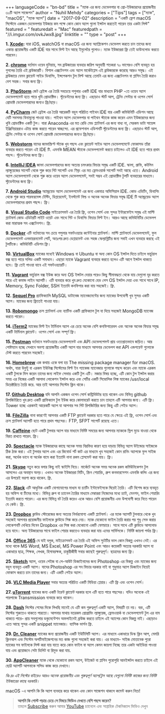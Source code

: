 +++
languageCode = "bn-bd"
title = "ম্যাক এর জন্য ডেভেলপার বা প্রো-ইউজারদের প্রয়োজনীয় ৩০টি অ্যাপ সাজেশন"
author = "Nuhil Mehdy"
categories = ["Tips"]
tags = ["ম্যাক", "macOS", "ম্যাক অ্যাপ"]
date = "2017-09-02"
description = "একটি ফ্রেশ macOS সিস্টেমে একজন ডেভেলপার ইউজার কম পক্ষে কোন কোন অ্যাপ গুলো ইন্সটল করতেই পারেন তার একটা লিস্ট"
featured = "
featuredalt = "Mac"
featuredpath = "//i.imgur.com/ovkJwx8.jpg"
linktitle = ""
type = "post"
+++

**1. [Xcode](https://developer.apple.com/xcode/):** যারা iOS, watchOS বা macOS এর জন্য অ্যাপ্লিকেশন ডেভেলপ করতে চান তাদের জন্য একান্ত প্রয়োজনীয় একটি IDE যার সাথে বিল্ট ইন আছে ইমুলেটর গুলোও। ম্যাক ইউজাররা ফ্রি তেই ডাউনলোড করতে পারবেন।  

**2. [chrome](https://www.google.com/chrome/)** বর্তমান ওয়েব দুনিয়ায়, সব ব্রাউজারের ব্যবহার জরিপ অনুযায়ী শতকরা ৭০ ভাগেরও বেশি ব্যবহৃত হয় গুগলের তৈরি এই ব্রাউজারটি। বিশাল এক্সটেনশন এবং অ্যাপ মার্কেটপ্লেস এই ব্রাউজারকে করেছে আরও সমৃদ্ধ। এই ব্রাউজারে যেমন ক্লায়েন্ট সাইড ডিবাগিং, ইন্সপেকশন টুল বিল্ট আছে তেমনি এর জন্য এক্সটেনশন বা প্লাগিন তৈরি করাও বেশ সহজ। সবার জন্য ফ্রি।

**3. [PhpStorm](https://www.jetbrains.com/phpstorm/download/#section=mac)** জেট ব্রেইন্স এর তৈরি সবচেয়ে পপুলার একটি IDE যার মাধ্যমে PHP -তে ওয়েব অ্যাপ ডেভেলপমেন্ট হতে পারে খুবি প্রোডাক্টিভ। স্টুডেন্টদের জন্য ফ্রি। এছাড়াও স্টার্ট আপ, ট্রেনিং সেন্টার বা ওপেন সোর্স প্রোডাক্ট ডেভেলপারদের জন্যও ফ্রি/ছাড়।

**4. [PyCharm](https://www.jetbrains.com/pycharm/download/#section=mac)** জেট ব্রেইন্স এর তৈরি আরেকটি বহুল পরিচিত পাইথন IDE যার একটি কমিউনিটি এডিশন আছে যেটি সবসময় বিনামূল্যে পাওয়া যায়। পাইথন অ্যাপ ডেভেলপার বা পাইথন স্ট্যাকে কাজ করেন এমন ইউজারদের জন্য খুবি প্রোডাক্টিভ একটি টুল। যারা Anaconda এর মত রেডি মেড প্ল্যাটফর্ম এর জন্য বাধ্য না, সেরকম ডাটা সায়েন্স ইঞ্জিনিয়াররাও এটায় কাজ করতে পারেন স্বাচ্ছন্দ্যে. এর প্রফেশনাল এডিশনটি স্টুডেন্টদের জন্য ফ্রি। এছাড়াও স্টার্ট আপ, ট্রেনিং সেন্টার বা ওপেন সোর্স প্রোডাক্ট ডেভেলপারদের জন্যও ফ্রি/ছাড়।

**5. [Webstorm](https://www.jetbrains.com/webstorm/download/#section=mac)** যাদের জাভাস্ক্রিপ্ট স্ট্যাক খুব পছন্দ এবং ক্লায়েন্ট সাইড অ্যাপ ডেভেলপমেন্টে ফোকাসড তাঁরা ব্যবহার করতে পারেন এই IDE টি. এমনকি MEAN স্ট্যাকে ডেভেলপমেন্ট করতে চাইলেও এই IDE হতে পারে প্রথম পছন্দ। স্টুডেন্টদের জন্য ফ্রি।

**6. [IntelliJ IDEA](https://www.jetbrains.com/idea/download/#section=mac)** জাভা ডেভেলপারদের জন্য অত্যন্ত চমৎকার ফিচার সমৃদ্ধ একটি IDE. স্কালা, গ্রুভি, কটলিন ল্যাঙ্গুয়েজের সাপোর্ট থেকে শুরু করে গিট সাপোর্ট এবং স্প্রিং এর মত ফ্রেমওয়ার্ক সাপোর্ট সবই আছে এতে। Android অ্যাপ ডেভেলপমেন্ট থেকে শুরু করে ওয়েব অ্যাপ ডেভেলপমেন্ট, সবই সম্ভব এই প্রোডাক্টিভ টুলটি ব্যবহারের মাধ্যমে। স্টুডেন্টদের জন্য ফ্রি।

**7. [Android Studio](https://developer.android.com/studio/index.html)** অ্যান্ড্রয়েড অ্যাপ ডেভেলপমেন্ট এর জন্য একমাত্র অফিসিয়াল IDE. কোড এডিটিং, ডিবাগিং থেকে শুরু করে পারফরমেন্স টেস্টিং, ডিপ্লয়েমেন্ট, ইনস্ট্যান্ট বিল্ড ও অনেক অনেক ফিচার সমৃদ্ধ IDE টি অ্যান্ড্রয়েড অ্যাপ ডেভেলপারদের প্রথম পছন্দ। ফ্রি।

**8. [Visual Studio Code](https://code.visualstudio.com/download)** মাইক্রোসফট এর তৈরি ফ্রি, ওপেন সোর্স এবং সুন্দর ইন্টারফেইস সমৃদ্ধ এই মাল্টি প্ল্যাটফর্ম কোড এডিটরটি লাইট ওয়েট এবং সাথে গিট ও ডিবাগিং ফিচার বিল্ট ইন। আরও আছে কমিউনিটির ডেভেলপ করা মারাত্মক সব এক্সটেনশন। ফ্রি.

**9. [Docker](https://store.docker.com/editions/community/docker-ce-desktop-mac?tab=description)** এটি বর্তমানের সব চেয়ে পপুলার সফটওয়্যার কন্টেইনার প্ল্যাটফর্ম। মাল্টি প্ল্যাটফর্মে ডেভেলপমেন্ট, ফুল ডেভেলপমেন্ট এনভায়রনমেন্ট পোর্ট, অতঃপর দ্রুত ডেপ্লয়মেন্ট এবং সহজ স্কেল্যাব্লিটির জন্য সবাই এখন ব্যবহার করছে এই টুলটিকে। কমিউনিটি এডিশন ফ্রি।

**10. [VirtualBox](https://www.virtualbox.org/wiki/Downloads)** ম্যাকের মধ্যেই Windows বা Ubuntu বা অন্য কোন OS ইন্সটল দিতে চাইলে ভার্চুয়াল বক্স হতে পারে সলিড একটি সমাধান। এছাড়া ম্যাকে Vagrant ব্যবহার করতে হলেও এটি আগে ইন্সটল থাকতে হবে। ফ্রি তেই পাওয়া যাবে এই সফটওয়্যারটি।

**11. [Vagrant](https://www.vagrantup.com/downloads.html)** ভার্চুয়াল বক্স ইউজ করে অন্য OS ইন্সটল দেয়ার পরেও কিছু সীমাবদ্ধতা থেকে যায় যেগুলো দূর করতে পারে এই কমান্ড লাইন অ্যাপটি। এটি ব্যবহার করে খুব দ্রুত যেকোনো হেড লেস OS ইন্সটল দেয়া এবং সাথে সাথে IP, Memory, Sync Folder, SSH ইত্যাদি কনফিগার করা যায় সহজেই। ফ্রি.

**12. [Sequel Pro](https://sequelpro.com/download)** গ্র্যাফিক্যালি MySQL ডাটাবেজ ম্যানেজমেন্টের জন্য ম্যাকের উপযোগী খুব সুন্দর একটি অ্যাপ। ম্যাকের জন্য ফ্রিতেই পাওয়া যায়।

**13. [Robomongo](https://robomongo.org/download)** ক্রস প্ল্যাটফর্ম এবং ন্যাটিভ একটি গ্রাফিক্যাল টুল যা দিয়ে সহজেই MongoDB ম্যানেজ করতে পারেন।

**14. [iTerm2](https://www.iterm2.com/downloads.html)** ম্যাকের বিল্ট ইন টার্মিনাল অ্যাপ এর চেয়ে অনেক বেশি কনফিগারেবল এবং অনেক অনেক ফিচার সমৃদ্ধ একটি টার্মিনাল ক্লায়েন্ট। ওপেন সোর্স এবং সম্পূর্ণ ফ্রি।

**15. [Postman](https://www.getpostman.com/)** বর্তমানে সফটওয়্যার ডেভেলপমেন্ট এবং API ডেভেলপেমণ্ট প্রায় ওতপ্রোতভাবে জড়িত। আর পোষ্টম্যান হচ্ছে সেখানে অবশ্য প্রয়োজনীয় একটি অ্যাপ যার মাধ্যমে আপনার ডেভেলপ করা API এন্ডপয়েন্ট গুলোকে টেস্ট করতে পারবেন সহজেই।

**16. [Homebrew](https://brew.sh/)** এক কথায় একে বলা হয় The missing package manager for macOS. অর্থাৎ, যারা উবুন্টু বা এরকম ইউনিক্স সিস্টেমের বিল্ট ইন প্যাকেজ ম্যানেজার গুলোকে পছন্দ করেন এবং ম্যাকে এরকম একটি টুলকে মিস করেন তাদের জন্য লাইফ সেভার একটি টুল এটি। মজার বিষয় হচ্ছে, এটি কোন টুল ইন্সটল করার সময় এর নিজের একটি আলাদা লোকেশন ইন্সটল করে এবং সেটির একটি সিম্বোলিক লিঙ্ক ম্যাকের /usr/local ডিরেক্টরিতে তৈরি করে. আর তাই আপনার সিস্টেম ক্লিন থাকে।

**17. [Github Desktop](https://desktop.github.com/)** যদি আপনি একজন ওপেন সোর্স কন্ট্রিবিউটর হয়ে থাকেন এবং বিভিন্ন github রিপজিটরিতে খুব দ্রুত একটি গ্রাফিক্যাল টুল ইউজ করে কোলাবরেট করতে চান তাহলে এটি আপনার জন্য। এটি ফ্রি। Tower হচ্ছে এরকমই আরেকটি অ্যাপ যা আপনার সব গিট রিপজিটরির জন্য কিন্তু এটি পেইড অ্যাপ।

**18. [FileZilla](https://filezilla-project.org/download.php?platform=osx)** নানা কারণেই আপনার একটি FTP ক্লায়েন্ট দরকার হতে পারে যে ক্ষেত্রে এই ফ্রি, ওপেন সোর্স এবং ক্রস প্ল্যাটফর্ম অ্যাপটি হতে পারে প্রথম পছন্দের। FTP, SFPT সাপোর্ট রয়েছে এতে।

**19. [Caffeine](http://lightheadsw.com/caffeine/)** ছোট একটি টুলবার অ্যাপ যার মাধ্যমে নির্দিষ্ট সময়ের জন্য আপনার ম্যাককে স্লিপ মুডে যাওয়া থেকে বিরত রাখতে পারেন. ফ্রি।

**20. [Spectacle](https://www.spectacleapp.com/)** ম্যাক ইউজারদের কাছে অনেক সময় বিরক্তির কারণ হয়ে দাড়ায় বিভিন্ন অ্যাপ উইন্ডোর সাইজকে ঠিক ঠাক করা। এই টুলবার অ্যাপ এবং এর কিবোর্ড শর্ট কাট এর মাধ্যমে খুব সহজেই কোন রানিং অ্যাপকে ফুল সাইজ করা, অর্ধেক ডানে বা অর্ধেক বামে করা ইত্যাদি নানা রকম প্লেসমেন্ট করা যায়। ফ্রি।

**21. [Skype](https://www.skype.com/en/get-skype/)** নতুন করে বলার কিছু নাই স্কাইপি নিয়ে। মার্কেটে অনেক সময় অনেক রকম কমিউনিকেশন টুল আসলেও এর অবস্থান অনড়। এখনও অনেক ইউজাররা মিটিং, স্ক্রিন শেয়ারিং, গ্রুপ কনভারসেশন এমনকি কলিং এর জন্য এর উপরেই ভরশা করে থাকেন. ফ্রি.

**22. [Slack](https://itunes.apple.com/us/app/slack/id803453959?mt=12)** এটি আধুনিক একটি যোগাযোগের মাধ্যম যা চ্যাটিং ইন্টাফেইসকে ঘিরেই তৈরি। এটি বিশেষ করে ব্যবহৃত হয় অফিস বা টিমের মধ্যে। বিভিন্ন গ্রুপ বা চ্যানেল তৈরির মাধ্যমে মেম্বাররা নিজেদের মধ্যে চ্যাট, মেনশন, ফাইল শেয়ারিং ইত্যাদি করতে পারেন। এর জন্য বিভিন্ন বট তৈরি করেও একে আরও বেশি প্রয়োজনীয় এবং উপযোগী করে নিতে পারেন যে কেউ। ফ্রি.

**23. [Dropbox](https://www.dropbox.com/downloading)** ক্লাউড স্টোরেজের জন্য অত্যন্ত নির্ভরযোগ্য একটি প্ল্যাটফর্ম। এর ম্যাক অ্যাপটি টুলবারে থেকে খুব সহজেই আপনার প্রয়োজনীয় ফাইলকে ক্লাউডে সিঙ্ক করে নেয়। ম্যাক যেকোনো ফাইল তৈরি করার পর শুধু সেভ করার লোকেশনটি দেখিয়ে দিবেন Dropbox এর সিঙ্ক করা যেকোনো একটি ফোল্ডারে। সাথে সাথে এটি ক্লাউডে আপলোড হয়ে যাবে। অন্য ইউজারদের সাথে ফাইল শেয়ার করতেও ব্যবহার করা যায় এদের সার্ভিসকে। নির্দিষ্ট জায়গা পর্যন্ত ফ্রি।

**24. [Office 365](https://www.microsoft.com/en-us/store/b/office)** যে যাই বলুক, মাইক্রোসফট এর তৈরি এই অফিস স্যুটটির ভাল কোন বিকল্প এখনও নেই। এর মধ্যে থাকে MS Word, MS Excel, MS Power Point এবং আরও কয়েকটি অত্যন্ত দরকারি অ্যাপ যা একাধারে ছাত্র, শিক্ষক, লেখক, হিসাবরক্ষক, চাকুরীজীবী সবার কাছেই গুরুত্বপূর্ণ। ছাত্রদের জন্য ফ্রি।

**25. [Sketch](https://www.sketchapp.com/)** অ্যাপ, ওয়েব পেইজ বা লে-আউট ডিজাইনাদের জন্য Photoshop এর বিকল্প এবং ম্যাকের জন্য বহুল ব্যবহৃত একটি অ্যাপ। যাদের Photoshop এর সব ফিচার দরকার নাই বা শুধুমাত্র অ্যাপ ডিজাইন নিয়েই ফোকাস করতে চান তাদের জন্য। এটি একটি পেইড অ্যাপ।

**26. [VLC Media Player](http://www.videolan.org/vlc/download-macosx.html)** সবার অত্যন্ত পরিচিত একটি মিডিয়া প্লেয়ার। এটি ফ্রি এবং ওপেন সোর্স।

**27. [uTorrent](http://www.utorrent.com/downloads/mac)** ম্যাকের জন্য একটি টরেন্ট ক্লায়েন্ট দরকার হলে এটি হতে পারে পছন্দের। যদিও অনেকে এই পারপাজে Transmission ব্যবহার করে থাকেন।

**28. [Dash](https://kapeli.com/dash)** লিস্টের শেষের দিকে লিখছি মানেই যে এটি কম গুরুত্বপূর্ণ একটি অ্যাপ, বিষয়টি তা নয়। বরং, এটি লিস্টের শুরুতেও থাকতে পারতো। আপনার মাথায় যতরকম প্রোগ্রামিং ল্যাঙ্গুয়েজ, ফ্রেমওয়ার্ক বা ডেভেলপমেন্ট টুল এর নাম থাকতে পারে- প্রায় সবগুলোর ডকুমেন্টেশন অফলাইনেই ব্রাউজ করতে চাইলে এই অ্যাপের কোন বিকল্প নাই। এছাড়াও এতে আছে সুন্দর একটি snippet ম্যানেজার। ব্যাসিক ভার্সন ফ্রি.

**29. [Dr. Cleaner](https://itunes.apple.com/us/app/dr-cleaner-disk-memory-system-optimizer/id921458519?mt=12)** ম্যাকের জন্য প্রয়োজনীয় একটি ইউটিলিটি অ্যাপ। এর মাধ্যমে একাধারে ডিস্ক ক্লিন আপ, মেমরি ক্লিনআপ এবং সিস্টেম অপটিমাইজেশনের মত কাজ গুলো সহজেই করা যায়। এর মাধ্যমে- সাইজ মোতাবেক পুরো ম্যাকের সব ফাইলকে লিস্ট করা যায় যাতে করে কোন ফাইল বা অ্যাপ কেমন জায়গা নিচ্ছে তার একটা আইডিয়া পাওয়া যায় এবং প্রয়োজনে সেটা ডিলিট বা রিমুভ করা যায়.

**30. [AppCleaner](https://freemacsoft.net/appcleaner/)** ম্যাক থেকে যেকোনো রকম অ্যাপ, উইজেট বা প্লাগিন পুরোপুরি আনইন্সটল করতে চাইলে এই ছোট্ট অ্যাপটি আপনাকে সলিড কাজ করে দেখাবে।

*বিঃ দ্রঃ এই লিস্টের বাইরেও আরও অনেক প্রয়োজনীয় এবং গুরুত্বপূর্ণ অ্যাপ/টুল আছে যেগুলো নির্দিষ্ট কাজের জন্য নির্দিষ্ট ইউজারের কাছে দরকারি।*

macOS -এ আপনি কি কি অ্যাপ ব্যবহার করে থাকেন এবং কোন সাজেশন থাকলে কমেন্ট করুন নিচে!   

> **আপনি কি পোস্ট পড়ার চেয়ে সে বিষয়ে ভিডিও দেখতে বেশি পছন্দ করেন?**  
তাহলে [Subscribe](https://www.youtube.com/channel/UCJFY9iVRXTJu1SPVI_vRNDw) করুন আমার [YouTube](https://www.youtube.com/channel/UCJFY9iVRXTJu1SPVI_vRNDw) চ্যানেলে এবং সাপ্তাহিক টেকনিক্যাল ভিডিও দেখুন